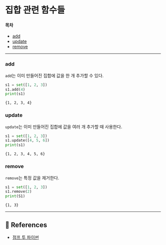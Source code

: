 # 집합 관련 함수들
#### 목차
- [add](#add)
- [update](#update)
- [remove](#remove)
-----

### add
`add`는 이미 만들어진 집합에 값을 한 개 추가할 수 있다.

```python
s1 = set([1, 2, 3])
s1.add(4)
print(s1)
```
```
{1, 2, 3, 4}
```

### update
`update`는 이미 만들어진 집합에 값을 여러 개 추가할 때 사용한다.

```python
s1 = set([1, 2, 3])
s1.update([4, 5, 6])
print(s1)
```
```
{1, 2, 3, 4, 5, 6}
```

### remove
`remove`는 특정 값을 제거한다.

```python
s1 = set([1, 2, 3])
s1.remove(2)
print(S1)
```
```
{1, 3}
```

-----
## 💎 References
- [점프 투 파이썬](https://wikidocs.net/1015#_7)